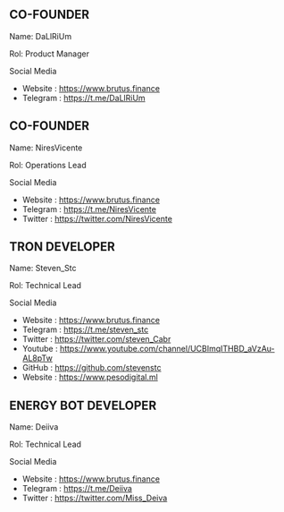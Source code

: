 ## CO-FOUNDER

Name: DaLlRiUm

Rol: Product Manager

Social Media

* Website   :  https://www.brutus.finance
* Telegram  :  https://t.me/DaLlRiUm

## CO-FOUNDER

Name: NiresVicente

Rol: Operations Lead

Social Media

* Website   :  https://www.brutus.finance
* Telegram  :  https://t.me/NiresVicente
* Twitter   :  https://twitter.com/NiresVicente



## TRON DEVELOPER

Name: Steven_Stc

Rol: Technical Lead

Social Media

* Website   :  https://www.brutus.finance
* Telegram  :  https://t.me/steven_stc
* Twitter   :  https://twitter.com/steven_Cabr
* Youtube   :  https://www.youtube.com/channel/UCBImqITHBD_aVzAu-AL8pTw
* GitHub    :  https://github.com/stevenstc
* Website   :  https://www.pesodigital.ml



## ENERGY BOT DEVELOPER

Name: Deiiva

Rol: Technical Lead

Social Media

* Website   :  https://www.brutus.finance
* Telegram  :  https://t.me/Deiiva
* Twitter   :  https://twitter.com/Miss_Deiva


